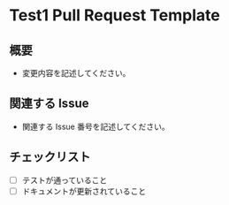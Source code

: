 # Test1 Pull Request Template

## 概要

- 変更内容を記述してください。

## 関連する Issue

- 関連する Issue 番号を記述してください。

## チェックリスト

- [ ] テストが通っていること
- [ ] ドキュメントが更新されていること
